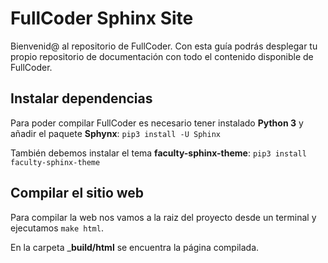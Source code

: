 # FullCoder Sphinx Site
Bienvenid@ al repositorio de FullCoder. Con esta guía podrás desplegar tu propio repositorio de documentación con todo el contenido disponible de FullCoder.

## Instalar dependencias
Para poder compilar FullCoder es necesario tener instalado __Python 3__ y añadir el paquete __Sphynx__: ``pip3 install -U Sphinx``

También debemos instalar el tema __faculty-sphinx-theme__: ``pip3 install faculty-sphinx-theme``

## Compilar el sitio web

Para compilar la web nos vamos a la raiz del proyecto desde un terminal y ejecutamos ``make html``. 

En la carpeta ___build/html__ se encuentra la página compilada.